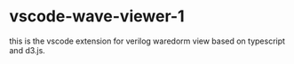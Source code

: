 # vscode-wave-viewer-1
this is the vscode extension for verilog waredorm view based on typescript and d3.js.
